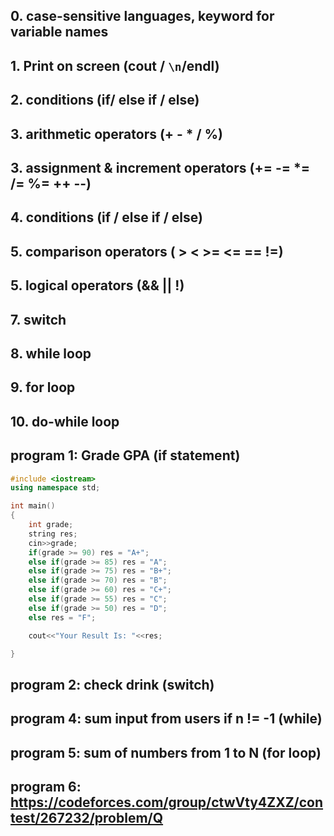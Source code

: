 ## 0. case-sensitive languages, keyword for variable names
## 1. Print on screen (cout / `\n`/endl)
## 2. conditions (if/ else if / else)
## 3. arithmetic operators (+ - * / %)
## 3. assignment & increment operators (+= -= *= /= %= ++ --)
## 4. conditions (if / else if / else)
## 5. comparison operators ( > < >= <= == !=)
## 5. logical operators  (&& || !)
## 7. switch
## 8. while loop
## 9. for loop
## 10. do-while loop

## program 1: Grade GPA (if statement)

````cpp
#include <iostream>
using namespace std;

int main()
{
    int grade;
    string res;
    cin>>grade;
    if(grade >= 90) res = "A+";
    else if(grade >= 85) res = "A";
    else if(grade >= 75) res = "B+";
    else if(grade >= 70) res = "B";
    else if(grade >= 60) res = "C+";
    else if(grade >= 55) res = "C";
    else if(grade >= 50) res = "D";
    else res = "F";

    cout<<"Your Result Is: "<<res;

}
````

## program 2: check drink (switch)
## program 4: sum input from users if n != -1 (while)
## program 5: sum of numbers from 1 to N (for loop)
## program 6: https://codeforces.com/group/ctwVty4ZXZ/contest/267232/problem/Q